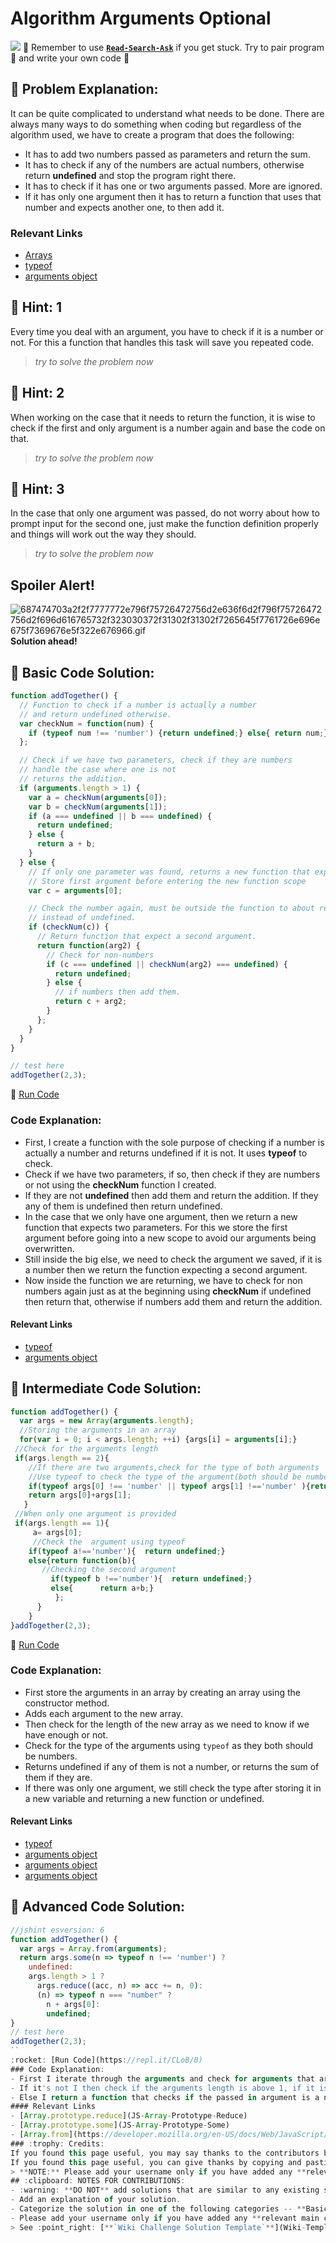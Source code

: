 # Algorithm Arguments Optional
![](https://i.imgur.com/63Iaec6.jpg)
:triangular_flag_on_post: Remember to use [**`Read-Search-Ask`**](FreeCodeCamp-Get-Help) if you get stuck. Try to pair program :busts_in_silhouette: and write your own code :pencil:
## :checkered_flag: Problem Explanation:
It can be quite complicated to understand what needs to be done. There are always many ways to do something when coding but regardless of the algorithm used, we have to create a program that does the following:
- It has to add two numbers passed as parameters and return the sum.
- It has to check if any of the numbers are actual numbers, otherwise return **undefined** and stop the program right there.
- It has to check if it has one or two arguments passed. More are ignored.
- If it has only one argument then it has to return a function that uses that number and expects another one, to then add it.
### Relevant Links
- [Arrays](https://developer.mozilla.org/en-US/docs/Web/JavaScript/Reference/Global_Objects/Array)
- [typeof](https://developer.mozilla.org/en-US/docs/Web/JavaScript/Reference/Operators/typeof)
- [arguments object](https://developer.mozilla.org/en-US/docs/Web/JavaScript/Reference/Functions/arguments)
## :speech_balloon: Hint: 1
Every time you deal with an argument, you have to check if it is a number or not. For this a function that handles this task will save you repeated code.
> _try to solve the problem now_
## :speech_balloon: Hint: 2
When working on the case that it needs to return the function, it is wise to check if the first and only argument is a number again and base the code on that.
> _try to solve the problem now_
## :speech_balloon: Hint: 3
In the case that only one argument was passed, do not worry about how to prompt input for the second one, just make the function definition properly and things will work out the way they should.
> _try to solve the problem now_
## Spoiler Alert!
![687474703a2f2f7777772e796f75726472756d2e636f6d2f796f75726472756d2f696d616765732f323030372f31302f31302f7265645f7761726e696e675f7369676e5f322e676966.gif](https://files.gitter.im/FreeCodeCamp/Wiki/nlOm/thumb/687474703a2f2f7777772e796f75726472756d2e636f6d2f796f75726472756d2f696d616765732f323030372f31302f31302f7265645f7761726e696e675f7369676e5f322e676966.gif)
**Solution ahead!**
## :beginner: Basic Code Solution:
```javascript
function addTogether() {
  // Function to check if a number is actually a number
  // and return undefined otherwise.
  var checkNum = function(num) {
    if (typeof num !== 'number') {return undefined;} else{ return num;}
  };

  // Check if we have two parameters, check if they are numbers
  // handle the case where one is not
  // returns the addition.
  if (arguments.length > 1) {
    var a = checkNum(arguments[0]);
    var b = checkNum(arguments[1]);
    if (a === undefined || b === undefined) {
      return undefined;
    } else {
      return a + b;
    }
  } else {
    // If only one parameter was found, returns a new function that expects two
    // Store first argument before entering the new function scope
    var c = arguments[0];

    // Check the number again, must be outside the function to about returning an object
    // instead of undefined.
    if (checkNum(c)) {
      // Return function that expect a second argument.
      return function(arg2) {
        // Check for non-numbers
        if (c === undefined || checkNum(arg2) === undefined) {
          return undefined;
        } else {
          // if numbers then add them.
          return c + arg2;
        }
      };
    }
  }
}

// test here
addTogether(2,3);
```

:rocket: [Run Code](https://repl.it/CLnz/0)

### Code Explanation:

- First, I create a function with the sole purpose of checking if a number is actually a number and returns undefined if it is not. It uses **typeof** to check.
- Check if we have two parameters, if so, then check if they are numbers or not using the **checkNum** function I created.
- If they are not **undefined** then add them and return the addition. If they any of them is undefined then return undefined.
- In the case that we only have one argument, then we return a new function that expects two parameters. For this we store the first argument before going into a new scope to avoid our arguments being overwritten.
- Still inside the big else, we need to check the argument we saved, if it is a number then we return the function expecting a second argument.
- Now inside the function we are returning, we have to check for non numbers again just as at the beginning using **checkNum** if undefined then return that, otherwise if numbers add them and return the addition.
#### Relevant Links
- [typeof](https://developer.mozilla.org/en-US/docs/Web/JavaScript/Reference/Operators/typeof)
- [arguments object](https://developer.mozilla.org/en-US/docs/Web/JavaScript/Reference/Functions/arguments)
## :sunflower: Intermediate Code Solution:
```javascript
function addTogether() {
  var args = new Array(arguments.length);
  //Storing the arguments in an array
  for(var i = 0; i < args.length; ++i) {args[i] = arguments[i];}
 //Check for the arguments length
 if(args.length == 2){
    //If there are two arguments,check for the type of both arguments
    //Use typeof to check the type of the argument(both should be numbers)
    if(typeof args[0] !== 'number' || typeof args[1] !=='number' ){return undefined;}
    return args[0]+args[1];
   }
 //When only one argument is provided
 if(args.length == 1){
     a= args[0];
     //Check the  argument using typeof 
    if(typeof a!=='number'){  return undefined;}
    else{return function(b){
       //Checking the second argument 
         if(typeof b !=='number'){  return undefined;}
         else{      return a+b;}
          };
      }
    }
}addTogether(2,3);
```
:rocket: [Run Code](https://repl.it/CLoA/0)
### Code Explanation:
- First store the arguments in an array by creating an array using the constructor method.
- Adds each argument to the new array.
- Then check for the length of the new array as we need to know if we have enough or not.
- Check for the type of the arguments using `typeof` as they both should be numbers.
- Returns undefined if any of them is not a number, or returns the sum of them if they are.
- If there was only one argument, we still check the type after storing it in a new variable and returning a new function or undefined.
#### Relevant Links
- [typeof](https://developer.mozilla.org/en-US/docs/Web/JavaScript/Reference/Operators/typeof)
- [arguments object](https://developer.mozilla.org/en-US/docs/Web/JavaScript/Reference/Functions/arguments)
- [arguments object](https://developer.mozilla.org)
- [arguments object](https://mozilla.org/)
## :rotating_light: Advanced Code Solution:
```javascript
//jshint esversion: 6
function addTogether() {
  var args = Array.from(arguments);
  return args.some(n => typeof n !== 'number') ? 
    undefined: 
    args.length > 1 ?
      args.reduce((acc, n) => acc += n, 0):
      (n) => typeof n === "number" ? 
        n + args[0]:
        undefined;
}
// test here
addTogether(2,3);
``
:rocket: [Run Code](https://repl.it/CLoB/0)
### Code Explanation:
- First I iterate through the arguments and check for arguments that are not a number and return undefined
- If it's not I then check if the arguments length is above 1, if it is I sum the arguments using Array.prototype.reduce
- Else I return a function that checks if the passed in argument is a number and sum it, if not return undefined
#### Relevant Links
- [Array.prototype.reduce](JS-Array-Prototype-Reduce)
- [Array.prototype.some](JS-Array-Prototype-Some)
- [Array.from](https://developer.mozilla.org/en-US/docs/Web/JavaScript/Reference/Global_Objects/Array/from)
### :trophy: Credits:
If you found this page useful, you may say thanks to the contributors by copying and pasting the following line in the main chat:
If you found this page useful, you can give thanks by copying and pasting this on the main chat: **`Thanks @Rafase282 @coded9 for your help with Algorithm: Arguments Optional`**
> **NOTE:** Please add your username only if you have added any **relevant main contents** to the wiki page. (Please don't remove any existing usernames.)
## :clipboard: NOTES FOR CONTRIBUTIONS:
- :warning: **DO NOT** add solutions that are similar to any existing solutions. If you think it is **_similar but better_**, then try to merge (or replace) the existing similar solution.
- Add an explanation of your solution.
- Categorize the solution in one of the following categories -- **Basic**, **Intermediate** and **Advanced**. :traffic_light:
- Please add your username only if you have added any **relevant main contents**. (:warning: **_DO NOT_** _remove any existing usernames_)
> See :point_right: [**`Wiki Challenge Solution Template`**](Wiki-Template-Challenge-Solution) for reference.